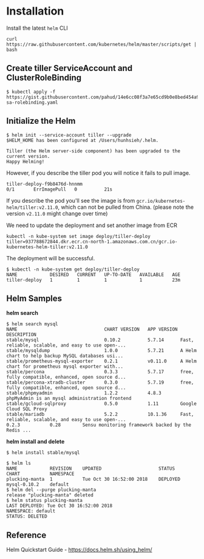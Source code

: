# Installation


Install the latest `helm` CLI
```
curl https://raw.githubusercontent.com/kubernetes/helm/master/scripts/get | bash
```

## Create tiller ServiceAccount and ClusterRoleBinding

```
$ kubectl apply -f https://gist.githubusercontent.com/pahud/14e6cc08f3a7e65cd9b0e8bed454a901/raw/954d71614dda911c4f7960f0d18687fa1ea093fa/helm-sa-rolebinding.yaml
```



## Initialize the Helm

```
$ helm init --service-account tiller --upgrade
$HELM_HOME has been configured at /Users/hunhsieh/.helm.

Tiller (the Helm server-side component) has been upgraded to the current version.
Happy Helming!

```


However, if you describe the tiller pod you will notice it fails to pull image.


```
tiller-deploy-f9b8476d-hnnmm                                              0/1       ErrImagePull   0          21s
```

If you describe the pod you'll see the image is from `gcr.io/kubernetes-helm/tiller:v2.11.0`, which can not be pulled from China. (please note the version `v2.11.0` might change over time)


We need to update the deployment and set another image from ECR

```
kubectl -n kube-system set image deploy/tiller-deploy tiller=937788672844.dkr.ecr.cn-north-1.amazonaws.com.cn/gcr.io-kubernetes-helm-tiller:v2.11.0
```

The deployment will be successful.
```
$ kubectl -n kube-system get deploy/tiller-deploy
NAME            DESIRED   CURRENT   UP-TO-DATE   AVAILABLE   AGE
tiller-deploy   1         1         1            1           23m
```

## Helm Samples

**helm search**
```
$ helm search mysql
NAME                            	CHART VERSION	APP VERSION	DESCRIPTION
stable/mysql                    	0.10.2       	5.7.14     	Fast, reliable, scalable, and easy to use open-...
stable/mysqldump                	1.0.0        	5.7.21     	A Helm chart to help backup MySQL databases usi...
stable/prometheus-mysql-exporter	0.2.1        	v0.11.0    	A Helm chart for prometheus mysql exporter with...
stable/percona                  	0.3.3        	5.7.17     	free, fully compatible, enhanced, open source d...
stable/percona-xtradb-cluster   	0.3.0        	5.7.19     	free, fully compatible, enhanced, open source d...
stable/phpmyadmin               	1.2.2        	4.8.3      	phpMyAdmin is an mysql administration frontend
stable/gcloud-sqlproxy          	0.5.0        	1.11       	Google Cloud SQL Proxy
stable/mariadb                  	5.2.2        	10.1.36    	Fast, reliable, scalable, and easy to use open-...                   	0.2.3        	0.28       	Sensu monitoring framework backed by the Redis ...
```

**helm install and delete**
```
$ helm install stable/mysql
```


```
$ helm ls
NAME          	REVISION	UPDATED                 	STATUS  	CHART       	NAMESPACE
plucking-manta	1       	Tue Oct 30 16:52:00 2018	DEPLOYED	mysql-0.10.2	default
$ helm del --purge plucking-manta
release "plucking-manta" deleted
$ helm status plucking-manta
LAST DEPLOYED: Tue Oct 30 16:52:00 2018
NAMESPACE: default
STATUS: DELETED
```

## Reference

Helm Quickstart Guide - https://docs.helm.sh/using_helm/
